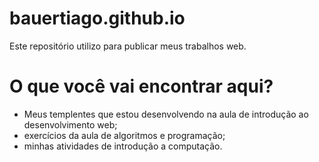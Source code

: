 # bauertiago.github.io
Este repositório utilizo para publicar meus trabalhos web.


# O que você vai encontrar aqui?

- Meus templentes que estou desenvolvendo na aula de introdução ao desenvolvimento web;
- exercícios da aula de algoritmos e programação;
- minhas atividades de introdução a computação. 